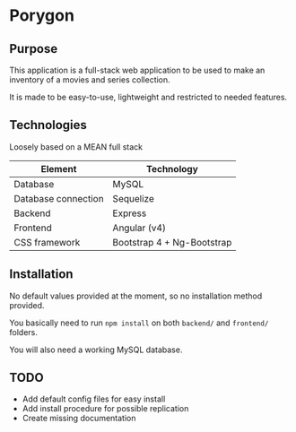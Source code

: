 # Porygon #

## Purpose ##

This application is a full-stack web application to be used to make an inventory of a movies and series collection.

It is made to be easy-to-use, lightweight and restricted to needed features. 

## Technologies ##

Loosely based on a MEAN full stack

Element | Technology
--- | ---
Database | MySQL
Database connection | Sequelize
Backend | Express
Frontend | Angular (v4)
CSS framework | Bootstrap 4 + Ng-Bootstrap


## Installation ##

No default values provided at the moment, so no installation method provided. 

You basically need to run `npm install` on both `backend/` and `frontend/` folders.

You will also need a working MySQL database.

## TODO ##

* Add default config files for easy install
* Add install procedure for possible replication
* Create missing documentation

